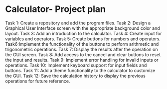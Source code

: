 # Calculator- Project plan
Task 1: Create a repository and add the program files. 
Task 2: Design a Graphical User Interface screen with the appropriate background color and layout. 
Task 3: Add an introduction to the calculator. 
Task 4: Create input for variables and operators. 
Task 5: Create buttons for numbers and operators. 
Task6:Implement the functionality of the buttons to perform arithmetic and trigonometric operations. 
Task 7: Display the results after the operation on the GUI screen. 
Task 8: Add access to the cancel and clear buttons to reset the input and results. 
Task 9: Implement error handling for invalid inputs or operations. 
Task 10: Implement keyboard support for input fields and buttons. 
Task 11: Add a theme functionality to the calculator to customize the GUI. 
Task 12: Save the calculation history to display the previous operations for future reference.
